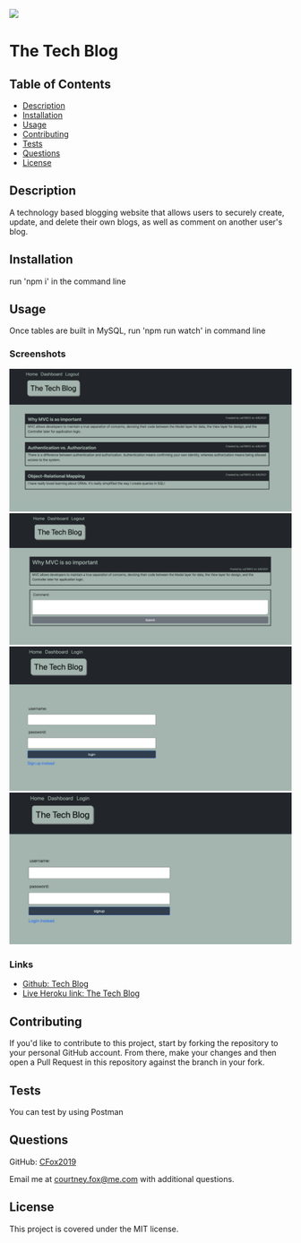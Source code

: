 ![](https://img.shields.io/badge/license-MIT-brightgreen)

# The Tech Blog

## Table of Contents

* [Description](#description)
* [Installation](#installation)
* [Usage](#usage)
* [Contributing](#contributing)
* [Tests](#tests)
* [Questions](#questions)
* [License](#license)

## Description
A technology based blogging website that allows users to securely create, update, and delete their own blogs, as well as comment on another user's blog.

## Installation
run 'npm i' in the command line
## Usage
Once tables are built in MySQL, run 'npm run watch' in command line
### Screenshots
![The Tech Blog-Main](Develop/views/assets/the-tech-blog-1.png)
![The Tech Blog-Blog Comment](Develop/views/assets/the-tech-blog-2.png)
![The Tech Blog-Login](Develop/views/assets/the-tech-blog-3.png)
![The Tech Blog-Signup](Develop/views/assets/the-tech-blog-4.png)
### Links
* [Github: Tech Blog](https://github.com/CFox2019/Tech-Blog)
* [Live Heroku link: The Tech Blog]()

## Contributing
If you'd like to contribute to this project, start by forking the repository to your personal GitHub account. From there, make your changes and then open a Pull Request in this repository against the branch in your fork.

## Tests
You can test by using Postman

## Questions
GitHub: [CFox2019](https://github.com/CFox2019)

Email me at [courtney.fox@me.com](courtney.fox@me.com) with additional questions.

## License
This project is covered under the MIT license.
